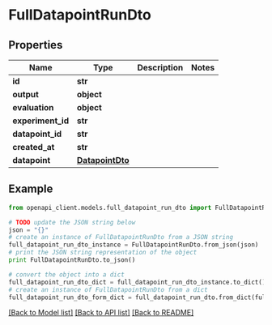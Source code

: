 # FullDatapointRunDto


## Properties

Name | Type | Description | Notes
------------ | ------------- | ------------- | -------------
**id** | **str** |  | 
**output** | **object** |  | 
**evaluation** | **object** |  | 
**experiment_id** | **str** |  | 
**datapoint_id** | **str** |  | 
**created_at** | **str** |  | 
**datapoint** | [**DatapointDto**](DatapointDto.md) |  | 

## Example

```python
from openapi_client.models.full_datapoint_run_dto import FullDatapointRunDto

# TODO update the JSON string below
json = "{}"
# create an instance of FullDatapointRunDto from a JSON string
full_datapoint_run_dto_instance = FullDatapointRunDto.from_json(json)
# print the JSON string representation of the object
print FullDatapointRunDto.to_json()

# convert the object into a dict
full_datapoint_run_dto_dict = full_datapoint_run_dto_instance.to_dict()
# create an instance of FullDatapointRunDto from a dict
full_datapoint_run_dto_form_dict = full_datapoint_run_dto.from_dict(full_datapoint_run_dto_dict)
```
[[Back to Model list]](../README.md#documentation-for-models) [[Back to API list]](../README.md#documentation-for-api-endpoints) [[Back to README]](../README.md)


